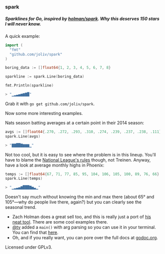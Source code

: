 ### spark

##### Sparklines for Go, inspired by [holman/spark](https://github.com/holman/spark). Why this deserves 150 stars I will never know.

A quick example:

```go
import (
  "fmt"
  "github.com/joliv/spark"
)

boring_data := []float64{1, 2, 3, 4, 5, 6, 7, 8}

sparkline := spark.Line(boring_data)

fmt.Println(sparkline)

> "▁▂▃▄▅▆▇█"

```

Grab it with ```go get github.com/joliv/spark```.

Now some more interesting examples.

Nats season batting averages at a certain point in their 2014 season:

```go
avgs := []float64{.270, .272, .293, .310, .274, .239, .237, .238, .111}
spark.Line(avgs)

> "▇▇██▇▆▆▆▁"
```

Not too cool, but it is easy to see where the problem is in this lineup. You'll have to blame the [National League's rules](http://en.wikipedia.org/wiki/Designated_hitter) though, not Treinen. Anyway, have a look at average monthly highs in Phoenix:

```go
temps := []float64{67, 71, 77, 85, 95, 104, 106, 105, 100, 89, 76, 66}
spark.Line(temps)

> "▁▂▃▄▆███▇▅▃▁"
```

Doesn't say much without knowing the min and max there (about 65° and 105°—why do people live there, again?) but you can clearly see the seasonal trend.

* Zach Holman does a great sell too, and this is really just a port of [his neat tool](https://github.com/holman/spark). There are some cool examples there.
* [@tv](https://twitter.com/tv) added a `main()` with arg parsing so you can use it in your terminal. You can find that [here](https://github.com/tv42/sparkbar).
* Oh, and if you really want, you can pore over the full docs at [godoc.org](http://godoc.org/github.com/joliv/spark).

Licensed under GPLv3.
